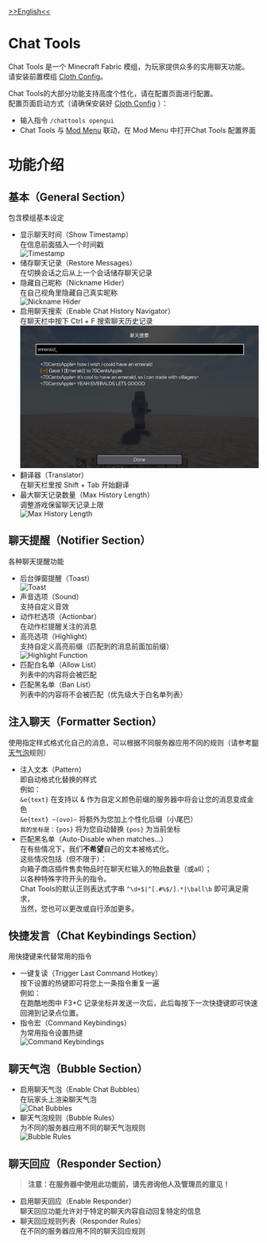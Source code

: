 [>>English<<](README_en.md)

# Chat Tools
Chat Tools 是一个 Minecraft Fabric 模组，为玩家提供众多的实用聊天功能。  
请安装前置模组 [Cloth Config](https://modrinth.com/mod/cloth-config)。

Chat Tools的大部分功能支持高度个性化，请在配置页面进行配置。  
配置页面启动方式（请确保安装好 [Cloth Config](https://modrinth.com/mod/cloth-config) ）：
- 输入指令 `/chattools opengui`
- Chat Tools 与 [Mod Menu](https://modrinth.com/mod/modmenu) 联动，在 Mod Menu 中打开Chat Tools 配置界面

# 功能介绍
## 基本（General Section）
包含模组基本设定
- 显示聊天时间（Show Timestamp）  
在信息前面插入一个时间戳  
![Timestamp](<images/Timestamp.png>)
- 储存聊天记录（Restore Messages）  
在切换会话之后从上一个会话储存聊天记录
- 隐藏自己昵称（Nickname Hider）  
在自己视角里隐藏自己真实昵称  
![Nickname Hider](<images/Nickname Hider.png>)
- 启用聊天搜索（Enable Chat History Navigator）  
在聊天栏中按下 Ctrl + F 搜索聊天历史记录  
![Chat History Navigator](<images/Chat History Navigator.png>)
- 翻译器（Translator）  
在聊天栏里按 Shift + Tab 开始翻译
- 最大聊天记录数量（Max History Length）  
调整游戏保留聊天记录上限  
![Max History Length](<images/Max History Length.png>)

## 聊天提醒（Notifier Section）
各种聊天提醒功能
- 后台弹窗提醒（Toast）  
![Toast](<images/Toast.gif>)
- 声音选项（Sound）  
支持自定义音效
- 动作栏选项（Actionbar）  
在动作栏提醒关注的消息
- 高亮选项（Highlight）  
支持自定义高亮前缀（匹配到的消息前面加前缀）  
![Highlight Function](<images/Highlight Function.png>)
- 匹配白名单（Allow List）  
列表中的内容将会被匹配
- 匹配黑名单（Ban List）  
列表中的内容将不会被匹配（优先级大于白名单列表）

## 注入聊天（Formatter Section）
使用指定样式格式化自己的消息，可以根据不同服务器应用不同的规则（请参考[聊天气泡](#聊天气泡bubble-section)规则）
- 注入文本（Pattern）  
即自动格式化替换的样式  
例如：  
`&e{text}` 在支持以 & 作为自定义颜色前缀的服务器中将会让您的消息变成金色  
`&e{text} ~(ovo)~` 将额外为您加上个性化后缀（小尾巴）  
`我的坐标是：{pos}` 将为您自动替换 `{pos}` 为当前坐标
- 匹配黑名单（Auto-Disable when matches...）  
在有些情况下，我们**不希望**自己的文本被格式化。  
这些情况包括（但不限于）：  
向箱子商店插件售卖物品时在聊天栏输入的物品数量（或all）；  
以各种特殊字符开头的指令。  
Chat Tools的默认正则表达式字串 `^\d+$|^[.#%$/].*|\ball\b` 即可满足需求，  
当然，您也可以更改或自行添加更多。

## 快捷发言（Chat Keybindings Section）
用快捷键来代替常用的指令
- 一键复读（Trigger Last Command Hotkey）  
按下设置的热键即可将您上一条指令重复一遍  
例如：  
在跑酷地图中 F3+C 记录坐标并发送一次后，此后每按下一次快捷键即可快速回溯到记录点位置。
- 指令宏（Command Keybindings）  
为常用指令设置热键  
![Command Keybindings](<images/Command Keybindings.png>)

## 聊天气泡（Bubble Section）
- 启用聊天气泡（Enable Chat Bubbles）  
在玩家头上渲染聊天气泡  
![Chat Bubbles](<images/Chat Bubbles.png>)
- 聊天气泡规则（Bubble Rules）  
为不同的服务器应用不同的聊天气泡规则  
![Bubble Rules](<images/Bubble Rules.png>)

## 聊天回应（Responder Section）
> **注意：在服务器中使用此功能前，请先咨询他人及管理员的意见！**
- 启用聊天回应（Enable Responder）  
聊天回应功能允许对于特定的聊天内容自动回复特定的信息
- 聊天回应规则列表（Responder Rules）  
在不同的服务器应用不同的聊天回应规则
